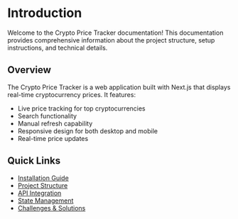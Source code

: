 # Introduction

Welcome to the Crypto Price Tracker documentation! This documentation provides comprehensive information about the project structure, setup instructions, and technical details.

## Overview

The Crypto Price Tracker is a web application built with Next.js that displays real-time cryptocurrency prices. It features:

- Live price tracking for top cryptocurrencies
- Search functionality
- Manual refresh capability
- Responsive design for both desktop and mobile
- Real-time price updates

## Quick Links

- [Installation Guide](installation.md)
- [Project Structure](project-structure.md)
- [API Integration](api-integration.md)
- [State Management](state-management.md)
- [Challenges & Solutions](challenges.md)
